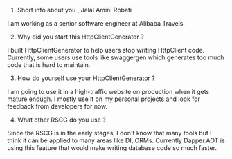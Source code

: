 1. Short info about you , Jalal Amini Robati

I am working as a senior software engineer at Alibaba Travels. 

2. Why did you start this HttpClientGenerator  ?

I built HttpClientGenerator to help users stop writing HttpClient code. Currently, some users use tools like swaggergen which generates too much code that is hard to maintain. 

3. How do yourself use your HttpClientGenerator ?

I am going to use it in a high-traffic website on production when it gets mature enough. I mostly use it on my personal projects and look for feedback from developers for now.

4. What other RSCG do you use ? 

Since the RSCG is in the early stages, I don't know that many tools but I think it can be applied to many areas like DI, ORMs. Currently Dapper.AOT is using this feature that would make writing database code so much faster.


